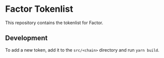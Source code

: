 # Factor Tokenlist

This repository contains the tokenlist for Factor.

## Development

To add a new token, add it to the `src/<chain>` directory and run `yarn build`.